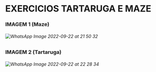 # EXERCICIOS TARTARUGA E MAZE
### IMAGEM 1 (Maze)
###### ![WhatsApp Image 2022-09-22 at 21 50 32](https://user-images.githubusercontent.com/114240426/191996805-a76237f3-c383-4c3d-a636-e55b1044328c.jpeg)
### IMAGEM 2 (Tartaruga)
###### ![WhatsApp Image 2022-09-22 at 22 28 34](https://user-images.githubusercontent.com/114240426/191995967-96ba03a5-3195-4c7a-b7f4-a19cee711a0d.jpeg)
